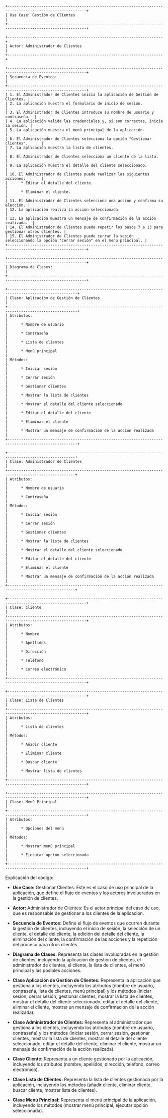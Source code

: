```
+---------------------------------------------------------------------------------------------------------+
| Use Case: Gestión de Clientes                                        |
+---------------------------------------------------------------------------------------------------------+

+---------------------------------------------------------------------+
| Actor: Administrador de Clientes                                    |
+---------------------------------------------------------------------+

+---------------------------------------------------------------------------------------------------------+
| Secuencia de Eventos:                                                            |
+---------------------------------------------------------------------------------------------------------+
| 1. El Administrador de Clientes inicia la aplicación de Gestión de Clientes. |
| 2. La aplicación muestra el formulario de inicio de sesión.                     |
| 3. El Administrador de Clientes introduce su nombre de usuario y contraseña.  |
| 4. La aplicación valida las credenciales y, si son correctas, inicia la sesión. |
| 5. La aplicación muestra el menú principal de la aplicación.                      |
| 6. El Administrador de Clientes selecciona la opción "Gestionar clientes".      |
| 7. La aplicación muestra la lista de clientes.                                |
| 8. El Administrador de Clientes selecciona un cliente de la lista.            |
| 9. La aplicación muestra el detalle del cliente seleccionado.                  |
| 10. El Administrador de Clientes puede realizar las siguientes acciones:       |
|      * Editar el detalle del cliente.                                       |
|      * Eliminar el cliente.                                                 |
| 11. El Administrador de Clientes selecciona una acción y confirma su elección. |
| 12. La aplicación realiza la acción seleccionada.                         |
| 13. La aplicación muestra un mensaje de confirmación de la acción realizada.  |
| 14. El Administrador de Clientes puede repetir los pasos 7 a 13 para gestionar otros clientes. |
| 15. El Administrador de Clientes puede cerrar la sesión seleccionando la opción "Cerrar sesión" en el menú principal. |
+---------------------------------------------------------------------------------------------------------+

+---------------------------------------------------------------------------------------------------------+
| Diagrama de Clases:                                                                                  |
+---------------------------------------------------------------------------------------------------------+

+-----------------------------------------------------------------------------------------------------+
| Clase: Aplicación de Gestión de Clientes                                                           |
+-----------------------------------------------------------------------------------------------------+
| Atributos:                                                                                           |
|      * Nombre de usuario                                                                             |
|      * Contraseña                                                                                   |
|      * Lista de clientes                                                                              |
|      * Menú principal                                                                               |
| Métodos:                                                                                             |
|      * Iniciar sesión                                                                                 |
|      * Cerrar sesión                                                                                |
|      * Gestionar clientes                                                                            |
|      * Mostrar la lista de clientes                                                                   |
|      * Mostrar el detalle del cliente seleccionado                                                     |
|      * Editar el detalle del cliente                                                                 |
|      * Eliminar el cliente                                                                           |
|      * Mostrar un mensaje de confirmación de la acción realizada                                    |
+-----------------------------------------------------------------------------------------------------+

+----------------------------------------------------------------------------------------------------+
| Clase: Administrador de Clientes                                                                    |
+----------------------------------------------------------------------------------------------------+
| Atributos:                                                                                              |
|      * Nombre de usuario                                                                               |
|      * Contraseña                                                                                       |
| Métodos:                                                                                                 |
|      * Iniciar sesión                                                                                     |
|      * Cerrar sesión                                                                                      |
|      * Gestionar clientes                                                                                  |
|      * Mostrar la lista de clientes                                                                         |
|      * Mostrar el detalle del cliente seleccionado                                                           |
|      * Editar el detalle del cliente                                                                     |
|      * Eliminar el cliente                                                                                 |
|      * Mostrar un mensaje de confirmación de la acción realizada                                        |
+----------------------------------------------------------------------------------------------------+

+---------------------------------------------------------------------------------------------------------+
| Clase: Cliente                                                                                           |
+---------------------------------------------------------------------------------------------------------+
| Atributos:                                                                                                |
|      * Nombre                                                                                              |
|      * Apellidos                                                                                            |
|      * Dirección                                                                                              |
|      * Teléfono                                                                                              |
|      * Correo electrónico                                                                                    |
+---------------------------------------------------------------------------------------------------------+

+---------------------------------------------------------------------------------------------------------+
| Clase: Lista de Clientes                                                                                  |
+---------------------------------------------------------------------------------------------------------+
| Atributos:                                                                                                |
|      * Lista de clientes                                                                                    |
| Métodos:                                                                                                   |
|      * Añadir cliente                                                                                         |
|      * Eliminar cliente                                                                                        |
|      * Buscar cliente                                                                                          |
|      * Mostrar lista de clientes                                                                             |
+---------------------------------------------------------------------------------------------------------+

+---------------------------------------------------------------------------------------------------------+
| Clase: Menú Principal                                                                                        |
+---------------------------------------------------------------------------------------------------------+
| Atributos:                                                                                                |
|      * Opciones del menú                                                                                     |
| Métodos:                                                                                                   |
|      * Mostrar menú principal                                                                                  |
|      * Ejecutar opción seleccionada                                                                             |
+---------------------------------------------------------------------------------------------------------+
```

Explicación del código:

* **Use Case:** Gestionar Clientes: Este es el caso de uso principal de la aplicación, que define el flujo de eventos y los actores involucrados en la gestión de clientes.


* **Actor:** Administrador de Clientes: Es el actor principal del caso de uso, que es responsable de gestionar a los clientes de la aplicación.


* **Secuencia de Eventos:** Define el flujo de eventos que ocurren durante la gestión de clientes, incluyendo el inicio de sesión, la selección de un cliente, el detalle del cliente, la edición del detalle del cliente, la eliminación del cliente, la confirmación de las acciones y la repetición del proceso para otros clientes.


* **Diagrama de Clases:** Representa las clases involucradas en la gestión de clientes, incluyendo la aplicación de gestión de clientes, el administrador de clientes, el cliente, la lista de clientes, el menú principal y las posibles acciones.


* **Clase Aplicación de Gestión de Clientes:** Representa la aplicación que gestiona a los clientes, incluyendo los atributos (nombre de usuario, contraseña, lista de clientes, menú principal) y los métodos (iniciar sesión, cerrar sesión, gestionar clientes, mostrar la lista de clientes, mostrar el detalle del cliente seleccionado, editar el detalle del cliente, eliminar el cliente, mostrar un mensaje de confirmación de la acción realizada).


* **Clase Administrador de Clientes:** Representa al administrador que gestiona a los clientes, incluyendo los atributos (nombre de usuario, contraseña) y los métodos (iniciar sesión, cerrar sesión, gestionar clientes, mostrar la lista de clientes, mostrar el detalle del cliente seleccionado, editar el detalle del cliente, eliminar el cliente, mostrar un mensaje de confirmación de la acción realizada).


* **Clase Cliente:** Representa a un cliente gestionado por la aplicación, incluyendo los atributos (nombre, apellidos, dirección, teléfono, correo electrónico).


* **Clase Lista de Clientes:** Representa la lista de clientes gestionada por la aplicación, incluyendo los métodos (añadir cliente, eliminar cliente, buscar cliente, mostrar lista de clientes).


* **Clase Menú Principal:** Representa el menú principal de la aplicación, incluyendo los métodos (mostrar menú principal, ejecutar opción seleccionada).
